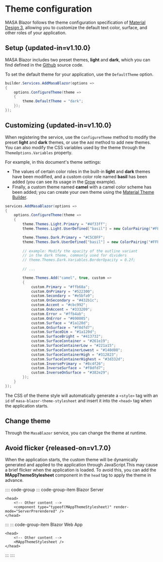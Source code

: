 # Theme configuration

MASA Blazor follows the theme configuration specification of [Material Design 3](https://m3.material.io/styles/color/roles), allowing you to customize the default text color, surface, and other roles of your application.

## Setup {updated-in=v1.10.0}

MASA Blazor includes two preset themes, **light** and **dark**, which you can find defined in the [Github](https://github.com/masastack/MASA.Blazor/blob/main/src/Masa.Blazor/Services/MasaBlazorPreset.cs) source code.

To set the default theme for your application, use the `DefaultTheme` option.

```csharp Program.cs
builder.Services.AddMasaBlazor(options =>
{
    options.ConfigureTheme(theme =>
    {
        theme.DefaultTheme = "dark";
    });
});
```

## Customizing {updated-in=v1.10.0}

When registering the service, use the `ConfigureTheme` method to modify the preset **light** and **dark** themes, or use the `Add` method to add new themes.
You can also modify the CSS variables used by the theme through the `ThemeOptions.Variables` property.

For example, in this document's theme settings:
- The values of certain color roles in the built-in **light** and **dark** themes have been modified, and a custom color role named **basil** has been added (you can see its usage in the [Grow](/blazor/components/tabs#grow) example).
- Finally, a custom theme named **camel** with a camel color scheme has been added; you can create your own theme using the [Material Theme Builder](https://www.figma.com/community/plugin/1034969338659738588/material-theme-builder).
```csharp
services.AddMasaBlazor(options =>
{
    options.ConfigureTheme(theme =>
    {
        theme.Themes.Light.Primary = "#4f33ff";
        theme.Themes.Light.UserDefined["basil"] = new ColorPairing("#FFFBE6", "#356859");

        theme.Themes.Dark.Primary = "#C5C0FF";
        theme.Themes.Dark.UserDefined["basil"] = new ColorPairing("#FFFBE6", "#356859");
        
        // example: Modify the opacity of the outline variant 
        // in the dark theme, commonly used for dividers
        // theme.Themes.Dark.Variables.BorderOpacity = 0.2f;
        
        // ...

        theme.Themes.Add("camel", true, custom =>
        {
            custom.Primary = "#ffb68a";
            custom.OnPrimary = "#522300";
            custom.Secondary = "#e5bfa9";
            custom.OnSecondary = "#432b1c";
            custom.Accent = "#cbc992";
            custom.OnAccent = "#333209";
            custom.Error = "#ffb4ab";
            custom.OnError = "#690005";
            custom.Surface = "#1a120d";
            custom.OnSurface = "#f0dfd7";
            custom.SurfaceDim = "#1a120d";
            custom.SurfaceBright = "#413732";
            custom.SurfaceContainer = "#261e19";
            custom.SurfaceContainerLow = "#221a15";
            custom.SurfaceContainerLowest = "#140d08";
            custom.SurfaceContainerHigh = "#312823";
            custom.SurfaceContainerHighest = "#3d332d";
            custom.InversePrimary = "#8c4f26";
            custom.InverseSurface = "#f0dfd7";
            custom.InverseOnSurface = "#382e29";
        });
    }
});
```

The CSS of the theme style will automatically generate a `<style>` tag with an `id` of `masa-blazor-theme-stylesheet` and insert it into the `<head>` tag when the application starts.

## Change theme

Through the `MasaBlazor` service, you can change the theme at runtime.

<masa-example file="Examples.features.theme.DynamicallyModifyTheme"></masa-example>

## Avoid flicker {released-on=v1.7.0}

When the application starts, the custom theme will be dynamically generated and applied to the application through JavaScript.This may cause a brief flicker when the application is loaded.
To avoid this, you can add the **MAppThemeStylesheet** component in the `head` tag to apply the theme in advance.

:::: code-group
::: code-group-item Blazor Server
```razor _Host.cshtml
<head>
    <!-- Other content -->
    <component type="typeof(MAppThemeStylesheet)" render-mode="ServerPrerendered" />
</head>
```
:::
::: code-group-item Blazor Web App
``` razor App.razor
<head>
    <!-- Other content -->
    <MAppThemeStylesheet />
</head>
```
:::
::::
